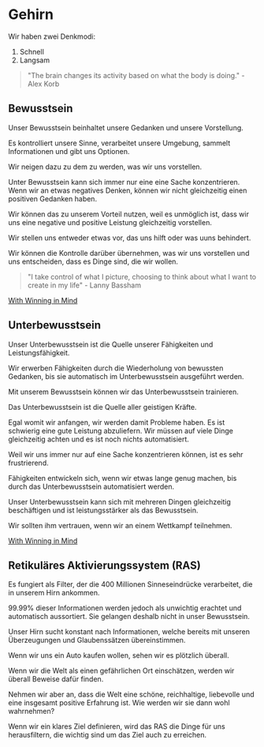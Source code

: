 # Gehirn

Wir haben zwei Denkmodi: 

1. Schnell
2. Langsam

> "The brain changes its activity based on what the body is doing." - Alex Korb

## Bewusstsein

Unser Bewusstsein beinhaltet unsere Gedanken und unsere Vorstellung. 

Es kontrolliert unsere Sinne, verarbeitet unsere Umgebung, sammelt Informationen und gibt uns Optionen.

Wir neigen dazu zu dem zu werden, was wir uns vorstellen.

Unter Bewusstsein kann sich immer nur eine eine Sache konzentrieren. Wenn wir an etwas negatives Denken, können wir nicht gleichzeitig einen positiven Gedanken haben.

Wir können das zu unserem Vorteil nutzen, weil es unmöglich ist, dass wir uns eine negative und positive Leistung gleichzeitig vorstellen.

Wir stellen uns entweder etwas vor, das uns hilft oder was uuns behindert.

Wir können die Kontrolle darüber übernehmen, was wir uns vorstellen und uns entscheiden, dass es Dinge sind, die wir wollen.

> "I take control of what I picture, choosing to think about what I want to create in my life" - Lanny Bassham

[With Winning in Mind](https://www.goodreads.com/book/show/208926.With_Winning_in_Mind)

## Unterbewusstsein

Unser Unterbewusstsein ist die Quelle unserer Fähigkeiten und Leistungsfähigkeit.

Wir erwerben Fähigkeiten durch die Wiederholung von bewussten Gedanken, bis sie automatisch im Unterbewusstsein ausgeführt werden.

Mit unserem Bewusstsein können wir das Unterbewusstsein trainieren.

Das Unterbewusstsein ist die Quelle aller geistigen Kräfte.

Egal womit wir anfangen, wir werden damit Probleme haben. Es ist schwierig eine gute Leistung abzuliefern. Wir müssen auf viele Dinge gleichzeitig achten und es ist noch nichts automatisiert.

Weil wir uns immer nur auf eine Sache konzentrieren können, ist es sehr frustrierend.

Fähigkeiten entwickeln sich, wenn wir etwas lange genug machen, bis durch das Unterbewusstsein automatisiert werden.

Unser Unterbewusstsein kann sich mit mehreren Dingen gleichzeitig beschäftigen und ist leistungsstärker als das Bewusstsein.

Wir sollten ihm vertrauen, wenn wir an einem Wettkampf teilnehmen.

[With Winning in Mind](https://www.goodreads.com/book/show/208926.With_Winning_in_Mind)

## Retikuläres Aktivierungssystem (RAS)

Es fungiert als Filter, der die 400 Millionen Sinneseindrücke verarbeitet, die in unserem Hirn ankommen. 

99.99% dieser Informationen werden jedoch als unwichtig erachtet und automatisch aussortiert. Sie gelangen deshalb nicht in unser Bewusstsein.

Unser Hirn sucht konstant nach Informationen, welche bereits mit unseren Überzeugungen und Glaubenssätzen übereinstimmen.

Wenn wir uns ein Auto kaufen wollen, sehen wir es plötzlich überall.

Wenn wir die Welt als einen gefährlichen Ort einschätzen, werden wir überall Beweise dafür finden. 

Nehmen wir aber an, dass die Welt eine schöne, reichhaltige, liebevolle und eine insgesamt positive Erfahrung ist. Wie werden wir sie dann wohl wahrnehmen?

Wenn wir ein klares Ziel definieren, wird das RAS die Dinge für uns herausfiltern, die wichtig sind um das Ziel auch zu erreichen.